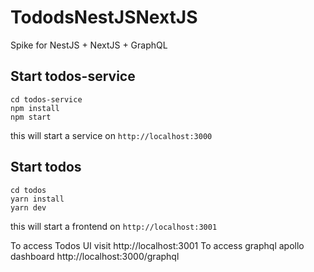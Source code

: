 # TododsNestJSNextJS
Spike for NestJS + NextJS + GraphQL

## Start todos-service
 ```
cd todos-service
npm install
npm start
```
this will start a service on `http://localhost:3000`

## Start todos
```
cd todos
yarn install
yarn dev
```
this will start a frontend on `http://localhost:3001`

To access Todos UI visit http://localhost:3001
To access graphql apollo dashboard http://localhost:3000/graphql
